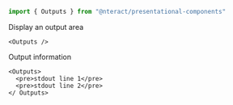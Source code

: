 ```jsx static
import { Outputs } from "@nteract/presentational-components"
```

Display an output area

```
<Outputs />
```

Output information

```
<Outputs>
  <pre>stdout line 1</pre>
  <pre>stdout line 2</pre>
</ Outputs>
```
